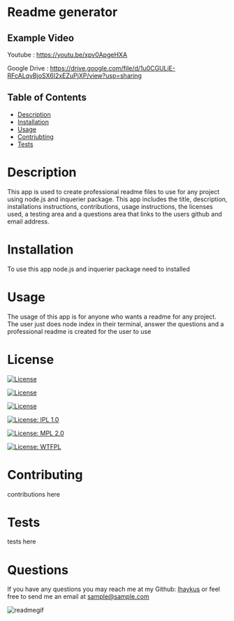  
 # Readme generator
## Example Video
Youtube :
https://youtu.be/xpv0ApgeHXA

Google Drive :
https://drive.google.com/file/d/1u0CGULjE-RFcALqvBjoSX6I2xEZuPjXP/view?usp=sharing


 

## Table of Contents
 - [Description](#description)
 - [Installation](#installation)
 - [Usage](#usage)
 - [Contriubting](#contriubtion)
 - [Tests](#tests)
    

 # Description
   This app is used to create professional readme files to use for any project using node.js and inquerier package. This app includes the title, description, installations instructions, contributions, usage instructions, the licenses used, a testing area and a questions area that links to the users github and email address.

  # Installation 
   To use this app node.js and inquerier package need to installed


 # Usage 
   The usage of this app is for anyone who wants a readme for any project. The user just does node index in their terminal, answer the questions and a professional readme is created for the user to use

# License
[![License](https://img.shields.io/badge/License-Apache%202.0-blue.svg)](https://opensource.org/licenses/Apache-2.0)

[![License](https://img.shields.io/badge/License-Boost%201.0-lightblue.svg)](https://www.boost.org/LICENSE_1_0.txt)

[![License](https://img.shields.io/badge/License-EPL%201.0-red.svg)](https://opensource.org/licenses/EPL-1.0)

[![License: IPL 1.0](https://img.shields.io/badge/License-IPL%201.0-blue.svg)](https://opensource.org/licenses/IPL-1.0)

[![License: MPL 2.0](https://img.shields.io/badge/License-MPL%202.0-brightgreen.svg)](https://opensource.org/licenses/MPL-2.0)

[![License: WTFPL](https://img.shields.io/badge/License-WTFPL-brightgreen.svg)](http://www.wtfpl.net/about/)

 # Contributing
   contributions here

# Tests 
   tests here


 # Questions
 If you have any questions you may reach me at my Github: [lhaykus](https://github.com/lhaykus) or feel free to send me an email at
    sample@sample.com  
    

![readmegif](./readmegeneratorgif.gif)